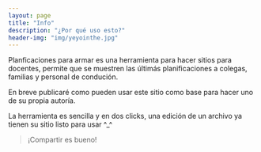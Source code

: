 ```yaml
---
layout: page
title: "Info"
description: "¿Por qué uso esto?"
header-img: "img/yeyointhe.jpg"
---
```


Planficaciones para armar es una herramienta para hacer sitios para docentes, permite que se muestren las últimás planificaciones a colegas, familias y personal de condución.

En breve publicaré como pueden usar este sitio como base para hacer uno de su propia autoría.

La herramienta es sencilla y en dos clicks, una edición de un archivo ya tienen su sitio listo para usar ^_^

>¡Compartir es bueno!
	
